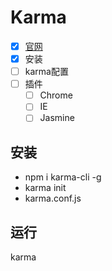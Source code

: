 # Karma
- [x] [官网](http://karma-runner.github.io)
- [x] 安装
- [ ] karma配置
- [ ] 插件
	- [ ] Chrome
	- [ ] IE
	- [ ] Jasmine

## 安装
- npm i karma-cli -g
- karma init
- karma.conf.js

## 运行
karma
